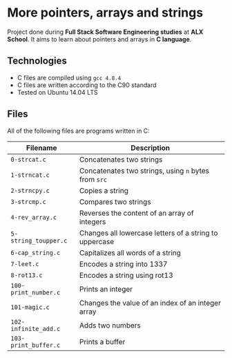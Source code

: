 # More pointers, arrays and strings
Project done during **Full Stack Software Engineering studies** at **ALX School**. It aims to learn about pointers and arrays in **C language**.

## Technologies
* C files are compiled using `gcc 4.8.4`
* C files are written according to the C90 standard
* Tested on Ubuntu 14.04 LTS

## Files
All of the following files are programs written in C:

| Filename | Description |
| -------- | ----------- |
| `0-strcat.c` | Concatenates two strings |
| `1-strncat.c` | Concatenates two strings, using `n` bytes from `src` |
| `2-strncpy.c` | Copies a string |
| `3-strcmp.c` | Compares two strings |
| `4-rev_array.c` | Reverses the content of an array of integers |
| `5-string_toupper.c` | Changes all lowercase letters of a string to uppercase |
| `6-cap_string.c` | Capitalizes all words of a string |
| `7-leet.c` | Encodes a string into 1337 |
| `8-rot13.c` | Encodes a string using rot13 |
| `100-print_number.c` | Prints an integer |
| `101-magic.c` | Changes the value of an index of an integer array |
| `102-infinite_add.c` | Adds two numbers |
| `103-print_buffer.c` | Prints a buffer |